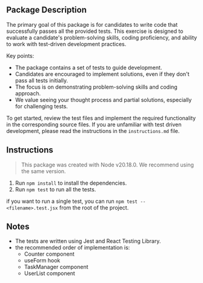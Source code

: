 ## Package Description

The primary goal of this package is for candidates to write code that successfully passes all the provided tests. This exercise is designed to evaluate a candidate's problem-solving skills, coding proficiency, and ability to work with test-driven development practices.

Key points:
- The package contains a set of tests to guide development.
- Candidates are encouraged to implement solutions, even if they don't pass all tests initially.
- The focus is on demonstrating problem-solving skills and coding approach.
- We value seeing your thought process and partial solutions, especially for challenging tests.

To get started, review the test files and implement the required functionality in the corresponding source files. If you are unfamiliar with test driven development, please read the instructions in the `instructions.md` file. 

## Instructions

>This package was created with Node v20.18.0. We recommend using the same version.

1. Run `npm install` to install the dependencies.
2. Run `npm test` to run all the tests.

if you want to run a single test, you can run `npm test -- <filename>.test.jsx` from the root of the project.

## Notes

- The tests are written using Jest and React Testing Library.
- the recommended order of implementation is:
    - Counter component
    - useForm hook
    - TaskManager component
    - UserList component
